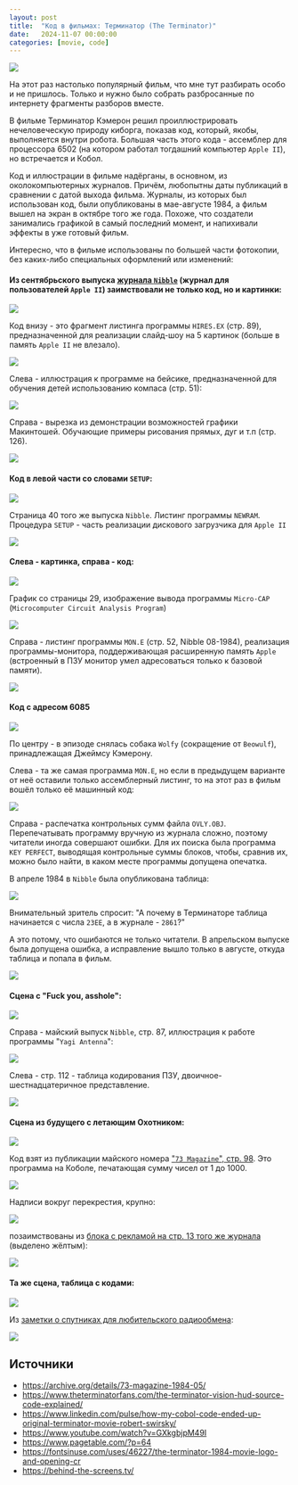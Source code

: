 ```yaml
---
layout: post
title:  "Код в фильмах: Терминатор (The Terminator)"
date:   2024-11-07 00:00:00
categories: [movie, code]
---
```


![]({{site.url}}/images/terminator/00-title.webp)

На этот раз настолько популярный фильм, что мне тут разбирать особо и не пришлось. Только и нужно было собрать разбросанные по интернету фрагменты разборов вместе.

В фильме Терминатор Кэмерон решил проиллюстрировать нечеловеческую природу киборга, показав код, который, якобы, выполняется внутри робота. Большая часть этого кода - ассемблер для процессора 6502 (на котором работал тогдашний компьютер `Apple II`), но встречается и Кобол.

Код и иллюстрации в фильме надёрганы, в основном, из околокомпьютерных журналов. Причём, любопытны даты публикаций в сравнении с датой выхода фильма. Журналы, из которых был использован код, были опубликованы в мае-августе 1984, а фильм вышел на экран в октябре того же года. Похоже, что создатели занимались графикой в самый последний момент, и напихивали эффекты в уже готовый фильм.

Интересно, что в фильме использованы по большей части фотокопии, без каких-либо специальных оформлений или изменений:

#### Из сентябрьского выпуска [журнала `Nibble`](https://nibble-magazine.com/) (журнал для пользователей `Apple II`) заимствовали не только код, но и картинки:

![]({{site.url}}/images/terminator/03-street-view.webp)

Код внизу - это фрагмент листинга программы `HIRES.EX` (стр. 89), предназначенной для реализации слайд-шоу на 5 картинок (больше в память `Apple II` не влезало).

![]({{site.url}}/images/terminator/04-code.webp)

Слева - иллюстрация к программе на бейсике, предназначенной для обучения детей использованию компаса (стр.&nbsp;51):

![]({{site.url}}/images/terminator/04-compass.webp)


Справа - вырезка из демонстрации возможностей графики Макинтошей. Обучающие примеры рисования прямых, дуг и т.п (стр. 126).

![]({{site.url}}/images/terminator/04-macpaint-02.webp)

#### Код в левой части со словами `SETUP`:

![]({{site.url}}/images/terminator/05-street-view.webp)

Страница 40 того же выпуска `Nibble`. Листинг программы `NEWRAM`. Процедура `SETUP` - часть реализации дискового загрузчика для `Apple II`

![]({{site.url}}/images/terminator/06-ramdisk.webp)

#### Слева - картинка, справа - код:

![]({{site.url}}/images/terminator/07-street-view.webp)

График со страницы 29, изображение вывода программы `Micro-CAP` (`Microcomputer Circuit Analysis Program`)

![]({{site.url}}/images/terminator/08-graph.webp)

Справа - листинг программы `MON.E` (стр. 52, Nibble 08-1984), реализация программы-монитора, поддерживающая расширенную память `Apple` (встроенный в ПЗУ монитор умел адресоваться только к базовой памяти).

![]({{site.url}}/images/terminator/09-mon.webp)

#### Код с адресом 6085

![]({{site.url}}/images/terminator/10-dog.webp)

По центру - в эпизоде снялась собака `Wolfy` (сокращение от `Beowulf`), принадлежащая Джеймсу Кэмерону.

Слева - та же самая программа `MON.E`, но если в предыдущем варианте от неё оставили только ассемблерный листинг, то на этот раз в фильм вошёл только её машинный код:

![]({{site.url}}/images/terminator/11-mon-start.webp)

Справа - распечатка контрольных сумм файла `OVLY.OBJ`. Перепечатывать программу вручную из журнала сложно, поэтому читатели иногда совершают ошибки. Для их поиска была программа `KEY PERFECT`, выводящая контрольные суммы блоков, чтобы, сравнив их, можно было найти, в каком месте программы допущена опечатка.

В апреле 1984 в `Nibble` была опубликована таблица:

![]({{site.url}}/images/terminator/11-ovly.webp)

Внимательный зритель спросит: "А почему в Терминаторе таблица начинается с числа `23EE`, а в журнале - `2861`?"

А это потому, что ошибаются не только читатели. В апрельском выпуске была допущена ошибка, а исправление вышло только в августе, откуда таблица и попала в фильм.

![]({{site.url}}/images/terminator/11-ovly-fix.webp)

#### Сцена с "Fuck you, asshole":

![]({{site.url}}/images/terminator/12-response.webp)

Cправа - майский выпуск `Nibble`, стр. 87, иллюстрация к работе программы  "`Yagi Antenna`":

![]({{site.url}}/images/terminator/13-yagiantenna.webp)

Слева - стр. 112 - таблица кодирования ПЗУ, двоичное-шестнадцатеричное представление.

![]({{site.url}}/images/terminator/13-prom.webp)

#### Сцена из будущего с летающим Охотником:
![]({{site.url}}/images/terminator/01-scope.webp)

Код взят из публикации майского номера ["`73 Magazine`", стр. 98](https://archive.org/details/73-magazine-1984-05/page/98/mode/2up). Это программа на Коболе, печатающая сумму чисел от 1 до 1000.

![]({{site.url}}/images/terminator/02-73-magazine-98.webp)

Надписи вокруг перекрестия, крупно:

![]({{site.url}}/images/terminator/01-scope-te12.webp)

позаимствованы из [блока с рекламой на стр. 13 того же журнала](https://archive.org/details/73-magazine-1984-05/page/12/mode/2up) (выделено жёлтым):

![]({{site.url}}/images/terminator/02-te12p_ad.webp)

#### Та же сцена, таблица с кодами:
![]({{site.url}}/images/terminator/01-table.webp)

Из [заметки о спутниках для любительского радиообмена](https://archive.org/details/73-magazine-1984-05/page/100/mode/2up):

![]({{site.url}}/images/terminator/02-satellites.webp)


## Источники
- <https://archive.org/details/73-magazine-1984-05/>
- <https://www.theterminatorfans.com/the-terminator-vision-hud-source-code-explained/>
- <https://www.linkedin.com/pulse/how-my-cobol-code-ended-up-original-terminator-movie-robert-swirsky/>
- <https://www.youtube.com/watch?v=GXkgbjpM49I>
- <https://www.pagetable.com/?p=64>
- <https://fontsinuse.com/uses/46227/the-terminator-1984-movie-logo-and-opening-cr>
- <https://behind-the-screens.tv/>
